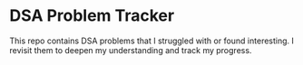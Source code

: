 # DSA Problem Tracker 

This repo contains DSA problems that I struggled with or found interesting.
I revisit them to deepen my understanding and track my progress.
